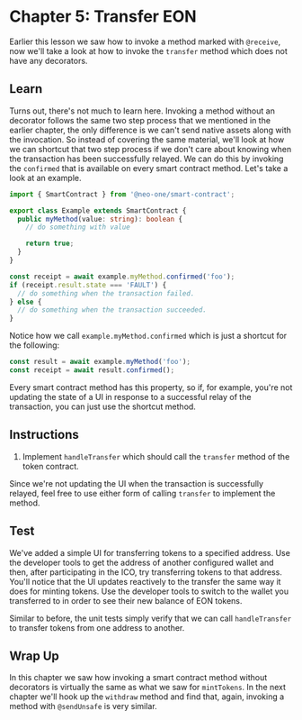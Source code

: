 # Chapter 5: Transfer EON

Earlier this lesson we saw how to invoke a method marked with `@receive`, now we'll take a look at how to invoke the `transfer` method which does not have any decorators.

## Learn

Turns out, there's not much to learn here. Invoking a method without an decorator follows the same two step process that we mentioned in the earlier chapter, the only difference is we can't send native assets along with the invocation. So instead of covering the same material, we'll look at how we can shortcut that two step process if we don't care about knowing when the transaction has been successfully relayed. We can do this by invoking the `confirmed` that is available on every smart contract method. Let's take a look at an example.

```typescript
import { SmartContract } from '@neo-one/smart-contract';

export class Example extends SmartContract {
  public myMethod(value: string): boolean {
    // do something with value

    return true;
  }
}
```

```typescript
const receipt = await example.myMethod.confirmed('foo');
if (receipt.result.state === 'FAULT') {
  // do something when the transaction failed.
} else {
  // do something when the transaction succeeded.
}
```

Notice how we call `example.myMethod.confirmed` which is just a shortcut for the following:

```typescript
const result = await example.myMethod('foo');
const receipt = await result.confirmed();
```

Every smart contract method has this property, so if, for example, you're not updating the state of a UI in response to a successful relay of the transaction, you can just use the shortcut method.

## Instructions

  1. Implement `handleTransfer` which should call the `transfer` method of the token contract.

Since we're not updating the UI when the transaction is successfully relayed, feel free to use either form of calling `transfer` to implement the method.

## Test

We've added a simple UI for transferring tokens to a specified address. Use the developer tools to get the address of another configured wallet and then, after participating in the ICO, try transferring tokens to that address. You'll notice that the UI updates reactively to the transfer the same way it does for minting tokens. Use the developer tools to switch to the wallet you transferred to in order to see their new balance of EON tokens.

Similar to before, the unit tests simply verify that we can call `handleTransfer` to transfer tokens from one address to another.

## Wrap Up

In this chapter we saw how invoking a smart contract method without decorators is virtually the same as what we saw for `mintTokens`. In the next chapter we'll hook up the `withdraw` method and find that, again, invoking a method with `@sendUnsafe` is very similar.
